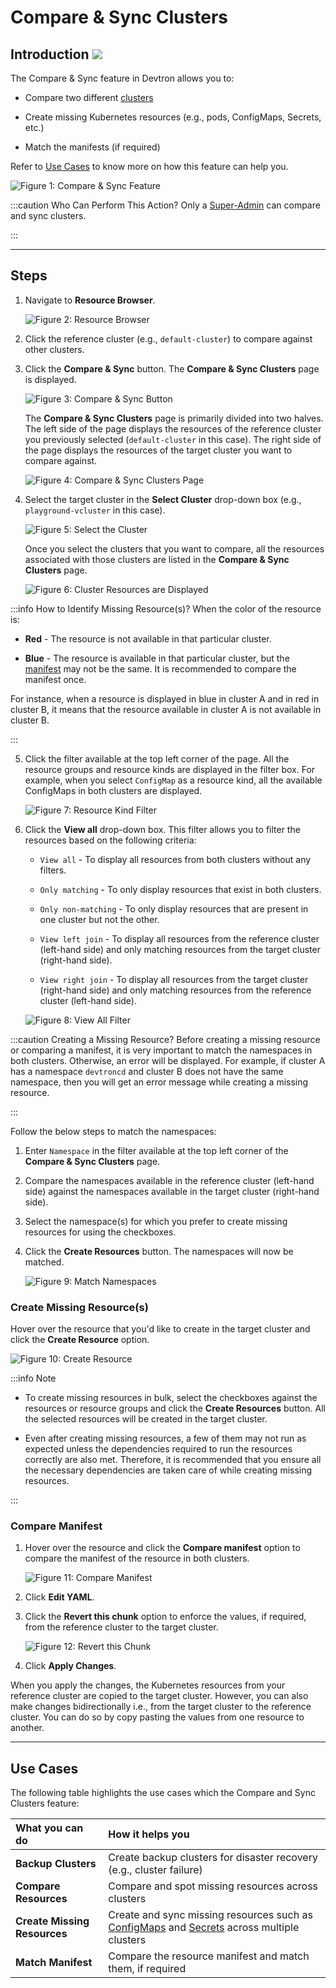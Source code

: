 # Compare & Sync Clusters 

## Introduction [![](https://devtron-public-asset.s3.us-east-2.amazonaws.com/images/elements/EnterpriseTag.svg)](https://devtron.ai/pricing)

The Compare & Sync feature in Devtron allows you to: 

* Compare two different [clusters](../../reference/glossary.md#cluster)

* Create missing Kubernetes resources (e.g., pods, ConfigMaps, Secrets, etc.) 

* Match the manifests (if required)

Refer to [Use Cases](#use-cases) to know more on how this feature can help you. 

![Figure 1: Compare & Sync Feature](https://devtron-public-asset.s3.us-east-2.amazonaws.com/images/kubernetes-resource-browser/compare-sync-highlighted.jpg)

:::caution Who Can Perform This Action?
Only a [Super-Admin](../global-configurations/authorization/user-access.md#grant-super-admin-permission) can compare and sync clusters.

:::

---

## Steps

1. Navigate to **Resource Browser**.

    ![Figure 2: Resource Browser](https://devtron-public-asset.s3.us-east-2.amazonaws.com/images/kubernetes-resource-browser/k8s-resource-browser.jpg)

2. Click the reference cluster (e.g., `default-cluster`) to compare against other clusters.

3. Click the **Compare & Sync** button. The **Compare & Sync Clusters** page is displayed.

    ![Figure 3: Compare & Sync Button](https://devtron-public-asset.s3.us-east-2.amazonaws.com/images/kubernetes-resource-browser/compare-sync-highlighted.jpg)

    The **Compare & Sync Clusters** page is primarily divided into two halves. The left side of the page displays the resources of the reference cluster you previously selected (`default-cluster` in this case). The right side of the page displays the resources of the target cluster you want to compare against.

    ![Figure 4: Compare & Sync Clusters Page](https://devtron-public-asset.s3.us-east-2.amazonaws.com/images/kubernetes-resource-browser/compare-sync-home.jpg)

4. Select the target cluster in the **Select Cluster** drop-down box (e.g., `playground-vcluster` in this case).

    ![Figure 5: Select the Cluster](https://devtron-public-asset.s3.us-east-2.amazonaws.com/images/kubernetes-resource-browser/select-cluster-option.jpg)

    Once you select the clusters that you want to compare, all the resources associated with those clusters are listed in the **Compare & Sync Clusters** page.

    ![Figure 6: Cluster Resources are Displayed](https://devtron-public-asset.s3.us-east-2.amazonaws.com/images/kubernetes-resource-browser/resources-displayed.jpg)

:::info How to Identify Missing Resource(s)?
When the color of the resource is: 

* **Red** - The resource is not available in that particular cluster. 

* **Blue** - The resource is available in that particular cluster, but the [manifest](../../reference/glossary.md#manifest) may not be the same. It is recommended to compare the manifest once.

For instance, when a resource is displayed in blue in cluster A and in red in cluster B, it means that the resource available in cluster A is not available in cluster B.

:::

5. Click the filter available at the top left corner of the page. All the resource groups and resource kinds are displayed in the filter box. For example, when you select `ConfigMap` as a resource kind, all the available ConfigMaps in both clusters are displayed.

    ![Figure 7: Resource Kind Filter](https://devtron-public-asset.s3.us-east-2.amazonaws.com/images/kubernetes-resource-browser/resource-group-filterbox.jpg)

6. Click the **View all** drop-down box. This filter allows you to filter the resources based on the following criteria:

    * `View all` - To display all resources from both clusters without any filters.

    * `Only matching` - To only display resources that exist in both clusters.

    * `Only non-matching` - To only display resources that are present in one cluster but not the other.

    * `View left join` - To display all resources from the reference cluster (left-hand side) and only matching resources from the target cluster (right-hand side).

    * `View right join` - To display all resources from the target cluster (right-hand side) and only matching resources from the reference cluster (left-hand side).

    ![Figure 8: View All Filter](https://devtron-public-asset.s3.us-east-2.amazonaws.com/images/kubernetes-resource-browser/view-all-filterbox.jpg)

:::caution Creating a Missing Resource?
Before creating a missing resource or comparing a manifest, it is very important to match the namespaces in both clusters. Otherwise, an error will be displayed. For example, if cluster A has a namespace `devtroncd` and cluster B does not have the same namespace, then you will get an error message while creating a missing resource.

:::

Follow the below steps to match the namespaces: 

1. Enter `Namespace` in the filter available at the top left corner of the **Compare & Sync Clusters** page. 

2. Compare the namespaces available in the reference cluster (left-hand side) against the namespaces available in the target cluster (right-hand side).

3. Select the namespace(s) for which you prefer to create missing resources for using the checkboxes. 

4. Click the **Create Resources** button. The namespaces will now be matched.

    ![Figure 9: Match Namespaces](https://devtron-public-asset.s3.us-east-2.amazonaws.com/images/kubernetes-resource-browser/sync-namespaces.gif)

### Create Missing Resource(s)

Hover over the resource that you'd like to create in the target cluster and click the **Create Resource** option.

![Figure 10: Create Resource](https://devtron-public-asset.s3.us-east-2.amazonaws.com/images/kubernetes-resource-browser/create-resource.jpg)

:::info Note
* To create missing resources in bulk, select the checkboxes against the resources or resource groups and click the **Create Resources** button. All the selected resources will be created in the target cluster.

* Even after creating missing resources, a few of them may not run as expected unless the dependencies required to run the resources correctly are also met. Therefore, it is recommended that you ensure all the necessary dependencies are taken care of while creating missing resources. 

:::

### Compare Manifest

1. Hover over the resource and click the **Compare manifest** option to compare the manifest of the resource in both clusters.

    ![Figure 11: Compare Manifest](https://devtron-public-asset.s3.us-east-2.amazonaws.com/images/kubernetes-resource-browser/compare-manifest.jpg)

2. Click **Edit YAML**. 

3. Click the **Revert this chunk** option to enforce the values, if required, from the reference cluster to the target cluster.

    ![Figure 12: Revert this Chunk](https://devtron-public-asset.s3.us-east-2.amazonaws.com/images/kubernetes-resource-browser/compare-manifest.gif)

4. Click **Apply Changes**.

When you apply the changes, the Kubernetes resources from your reference cluster are copied to the target cluster. However, you can also make changes bidirectionally i.e., from the target cluster to the reference cluster. You can do so by copy pasting the values from one resource to another. 

---

## Use Cases

The following table highlights the use cases which the Compare and Sync Clusters feature:

| **What you can do** | **How it helps you** |
|:--- |:--- |
| **Backup Clusters**| Create backup clusters for disaster recovery (e.g., cluster failure) |
| **Compare Resources** | Compare and spot missing resources across clusters |
| **Create Missing Resources** | Create and sync missing resources such as [ConfigMaps](../../reference/glossary.md#configmaps) and [Secrets](../../reference/glossary.md#secrets) across multiple clusters |
| **Match Manifest** | Compare the resource manifest and match them, if required |